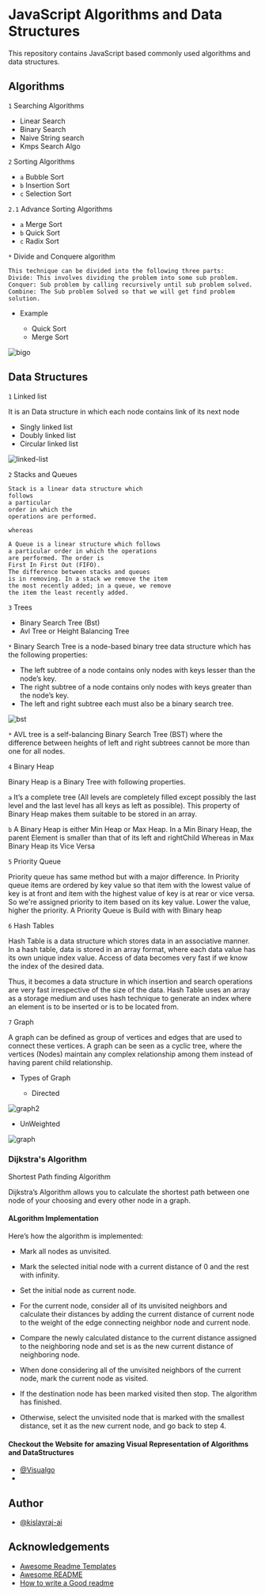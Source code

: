 # JavaScript Algorithms and Data Structures

This repository contains JavaScript based commonly used algorithms and  data structures.



## Algorithms

`1` Searching Algorithms
  *  Linear Search
  * Binary Search
  *   Naive String search
  * Kmps Search Algo

`2` Sorting Algorithms

 *  `a` Bubble Sort
 *  `b` Insertion Sort
 *  `c` Selection Sort
 
 `2.1` Advance Sorting Algorithms

 *  `a` Merge Sort
 *  `b` Quick Sort
 *  `c` Radix Sort


`*` Divide and Conquere algorithm

    This technique can be divided into the following three parts:
    Divide: This involves dividing the problem into some sub problem.
    Conquer: Sub problem by calling recursively until sub problem solved.
    Combine: The Sub problem Solved so that we will get find problem solution. 
  
  * Example
   
    * Quick Sort
    * Merge Sort


![bigo](https://user-images.githubusercontent.com/68383933/122673043-4a104780-d1ec-11eb-808d-5214e6990f9b.png)


## Data Structures

`1` Linked list

   It is an Data structure in which each node contains
   link of its next node
  
   * Singly linked list
   * Doubly linked list
   * Circular linked list

![linked-list](https://user-images.githubusercontent.com/68383933/122672932-bc345c80-d1eb-11eb-9d28-76077cd6941d.png)

`2`  Stacks and Queues 

    Stack is a linear data structure which
    follows
    a particular
    order in which the 
    operations are performed. 

    whereas

    A Queue is a linear structure which follows 
    a particular order in which the operations 
    are performed. The order is 
    First In First Out (FIFO).
    The difference between stacks and queues 
    is in removing. In a stack we remove the item 
    the most recently added; in a queue, we remove
    the item the least recently added.

`3` Trees 
  
  * Binary Search Tree (Bst)
  * Avl Tree or Height Balancing Tree 

    
`*`  Binary Search Tree is a node-based 
     binary tree data structure which has the 
     following properties:
 
  * The left subtree of a node contains only 
     nodes with keys lesser than the node’s key.
   * The right subtree of a node contains only 
     nodes with keys greater than the node’s key.
   * The left and right subtree each must also be
     a binary search tree.
     
     
![bst](https://user-images.githubusercontent.com/68383933/122675309-7630c600-d1f6-11eb-80cd-6232e61ec6c3.png)


 

 `*` AVL tree is a self-balancing 
 Binary Search Tree (BST) where the
  difference between heights of left and 
  right subtrees cannot be more than one 
  for all nodes. 

`4` Binary Heap

  Binary Heap is a Binary Tree with following 
  properties.

 `a` It’s a complete tree (All levels are completely 
 filled except possibly the last level 
 and the last level has all keys as left as
  possible). This property of Binary Heap
   makes them suitable to be stored in an array.

`b` A Binary Heap is either Min Heap or Max Heap. 
In a Min Binary Heap, the parent Element is smaller than
that of its left and rightChild Whereas in Max Binary
Heap its Vice Versa

`5` Priority Queue

Priority queue has same method but with 
a major difference. In Priority queue items
are ordered by key value so that item with
the lowest value of key is at front and item
with the highest value of key is at rear
or vice versa. So we're assigned priority to 
item based on its key value. Lower the value,
higher the priority. 
A Priority Queue is Build with with Binary heap


`6` Hash Tables

Hash Table is a data structure which stores 
data in an associative manner. In a hash table,
 data is stored in an array format, where each 
 data value has its own unique index value. 
 Access of data becomes very fast if we know the index of the desired data.

Thus, it becomes a data structure in which insertion and search operations are very fast irrespective of the size of the data. Hash Table uses an array as a storage medium and uses hash technique to generate an index where an element is to be inserted or is to be located from.


`7` Graph

A graph can be defined as group of vertices 
and edges that are used to connect these vertices.
A graph can be seen as a cyclic tree, where the
vertices (Nodes) maintain any complex
relationship among them instead of having parent 
child relationship.

* Types of Graph

   * Directed

![graph2](https://user-images.githubusercontent.com/68383933/122674461-f7865980-d1f2-11eb-86c5-374a012f26d3.png)
     
   * UnWeighted


![graph](https://user-images.githubusercontent.com/68383933/122674497-21d81700-d1f3-11eb-8450-0f72a17ec612.png)



### Dijkstra's Algorithm

  Shortest Path finding Algorithm

  Dijkstra’s Algorithm allows you to calculate the shortest 
  path between one node of your choosing and every other node in a graph.

#### ALgorithm Implementation  
  Here’s how the algorithm is implemented:

* Mark all nodes as unvisited.

* Mark the selected initial node with a current distance of 0 and the rest with infinity.

* Set the initial node as current node.

*  For the current node, consider all of its unvisited neighbors and calculate their distances by adding the current distance of current node to the weight of the edge connecting neighbor node and current node.

* Compare the newly calculated distance to the current distance assigned to the neighboring node and set is as the new current distance of neighboring node.

* When done considering all of the unvisited neighbors of the current node, mark the current node as visited.

* If the destination node has been marked visited then stop. The algorithm has finished.

* Otherwise, select the unvisited node that is marked with the smallest distance, set it as the new current node, and go back to step 4.

           
#### Checkout the Website for amazing Visual Representation of Algorithms and DataStructures
 
* [@Visualgo](https://visualgo.net/en)
* 
## Author

- [@kislayraj-ai](https://www.github.com/kislayraj-ai)



  
## Acknowledgements

 - [Awesome Readme Templates](https://awesomeopensource.com/project/elangosundar/awesome-README-templates)
 - [Awesome README](https://github.com/matiassingers/awesome-readme)
 - [How to write a Good readme](https://bulldogjob.com/news/449-how-to-write-a-good-readme-for-your-github-project)

  
